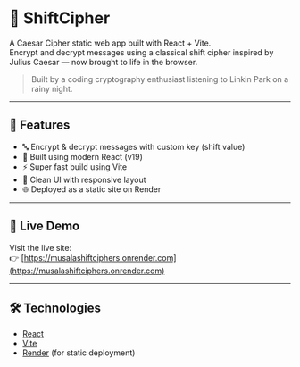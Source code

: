 # 🔐 ShiftCipher

A Caesar Cipher static web app built with React + Vite.  
Encrypt and decrypt messages using a classical shift cipher inspired by Julius Caesar — now brought to life in the browser.

> Built by a coding cryptography enthusiast listening to Linkin Park on a rainy night.

---

## 📌 Features

- 🔤 Encrypt & decrypt messages with custom key (shift value)
- 🧠 Built using modern React (v19)
- ⚡️ Super fast build using Vite
- 🎨 Clean UI with responsive layout
- 🌐 Deployed as a static site on Render

---

## 🚀 Live Demo

Visit the live site:  
👉 [https://musalashiftciphers.onrender.com](https://musalashiftciphers.onrender.com)

---

## 🛠️ Technologies

- [React](https://react.dev/)
- [Vite](https://vitejs.dev/)
- [Render](https://render.com/) (for static deployment)

